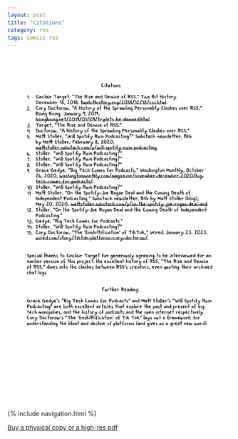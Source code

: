 ```yaml
---
layout: post
title: "Citations"
category: rss
tags: comics rss
---
```


![Cover](/assets/riprss/14.png)

{% include navigation.html %}

[Buy a physical copy ](https://audmcname.bigcartel.com)[or a high-res pdf](https://audmcname.itch.io)
